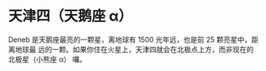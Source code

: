 # 天津四（天鹅座 α）

Deneb 是天鹅座最亮的一颗星，离地球有 1500 光年远，也是前 25 颗亮星中，距离地球最
远的一颗。如果你住在火星上，天津四就会在北极点上方，而非现在的北极星（小熊座 α）
囉。
